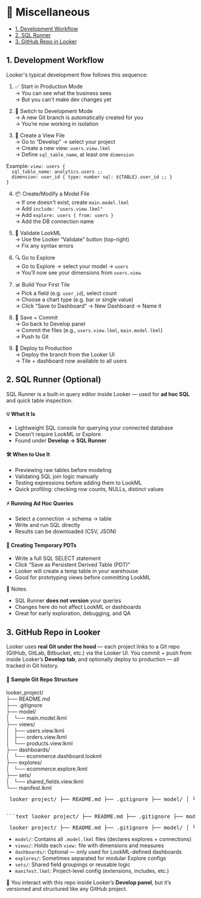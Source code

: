 # 🧰 Miscellaneous
- [1. Development Workflow](#1-development-workflow)
- [2. SQL Runner](#2-sql-runner)
- [3. GitHub Repo in Looker](#3-github-repo-in-looker)


## 1. Development Workflow

Looker's typical development flow follows this sequence:

1. ✅ Start in Production Mode  
→ You can see what the business sees  
→ But you can't make dev changes yet

2. 🔄 Switch to Development Mode  
→ A new Git branch is automatically created for you  
→ You’re now working in isolation

3. 🧱 Create a View File  
→ Go to “Develop” → select your project  
→ Create a new view: `users.view.lkml`  
→ Define `sql_table_name`, at least one `dimension`

Example:
`view: users {`  
`  sql_table_name: analytics.users ;;`  
`  dimension: user_id { type: number sql: ${TABLE}.user_id ;; }`  
`}`

4. 📦 Create/Modify a Model File  
→ If one doesn't exist, create `main.model.lkml`  
→ Add `include: "users.view.lkml"`  
→ Add `explore: users { from: users }`  
→ Add the DB connection name

5. 🧪 Validate LookML  
→ Use the Looker “Validate” button (top-right)  
→ Fix any syntax errors

6. 🔍 Go to Explore  
→ Go to Explore → select your model → `users`  
→ You’ll now see your dimensions from `users.view`

7. 📊 Build Your First Tile  
→ Pick a field (e.g. `user_id`), select count  
→ Choose a chart type (e.g. bar or single value)  
→ Click “Save to Dashboard” → New Dashboard → Name it

8. 💾 Save + Commit  
→ Go back to Develop panel  
→ Commit the files (e.g., `users.view.lkml`, `main.model.lkml`)  
→ Push to Git

9. 🚀 Deploy to Production  
→ Deploy the branch from the Looker UI  
→ Tile + dashboard now available to all users

## 2. SQL Runner (Optional)

SQL Runner is a built-in query editor inside Looker — used for **ad hoc SQL** and quick table inspection.

#### 💡 What It Is
- Lightweight SQL console for querying your connected database
- Doesn’t require LookML or Explore
- Found under **Develop → SQL Runner**

#### 🛠️ When to Use It
- Previewing raw tables before modeling
- Validating SQL join logic manually
- Testing expressions before adding them to LookML
- Quick profiling: checking row counts, NULLs, distinct values

#### ⚡ Running Ad Hoc Queries
- Select a connection → schema → table  
- Write and run SQL directly  
- Results can be downloaded (CSV, JSON)

#### 🧪 Creating Temporary PDTs
- Write a full SQL SELECT statement  
- Click “Save as Persistent Derived Table (PDT)”  
- Looker will create a temp table in your warehouse  
- Good for prototyping views before committing LookML

📌 Notes:
- SQL Runner **does not version** your queries  
- Changes here do not affect LookML or dashboards  
- Great for early exploration, debugging, and QA

## 3. GitHub Repo in Looker
Looker uses **real Git under the hood** — each project links to a Git repo (GitHub, GitLab, Bitbucket, etc.) via the Looker UI. You commit + push from inside Looker’s **Develop tab**, and optionally deploy to production — all tracked in Git history.

#### 📁 Sample Git Repo Structure

looker_project/  
├── README.md  
├── .gitignore  
├── model/  
│   └── main.model.lkml  
├── views/  
│   ├── users.view.lkml  
│   ├── orders.view.lkml  
│   └── products.view.lkml  
├── dashboards/  
│   └── ecommerce.dashboard.lookml  
├── explores/  
│   └── ecommerce.explore.lkml  
├── sets/  
│   └── shared_fields.view.lkml  
└── manifest.lkml

<pre> looker_project/ ├── README.md ├── .gitignore ├── model/ │ └── main.model.lkml ├── views/ │ ├── users.view.lkml │ ├── orders.view.lkml │ └── products.view.lkml ├── dashboards/ │ └── ecommerce.dashboard.lookml ├── explores/ │ └── ecommerce.explore.lkml ├── sets/ │ └── shared_fields.view.lkml └── manifest.lkml </pre>

<pre> 
```text looker_project/ ├── README.md ├── .gitignore ├── model/ │ └── main.model.lkml ├── views/ │ ├── users.view.lkml │ ├── orders.view.lkml │ └── products.view.lkml ├── dashboards/ │ └── ecommerce.dashboard.lookml ├── explores/ │ └── ecommerce.explore.lkml ├── sets/ │ └── shared_fields.view.lkml └── manifest.lkml ``` 
</pre>

<pre> looker_project/ ├── README.md ├── .gitignore ├── model/ │ └── main.model.lkml ├── views/ │ ├── users.view.lkml │ ├── orders.view.lkml │ └── products.view.lkml ├── dashboards/ │ └── ecommerce.dashboard.lookml ├── explores/ │ └── ecommerce.explore.lkml ├── sets/ │ └── shared_fields.view.lkml └── manifest.lkml </pre>

- `model/`: Contains all `.model.lkml` files (declares explores + connections)  
- `views/`: Holds each `view:` file with dimensions and measures  
- `dashboards/`: Optional — only used for LookML-defined dashboards  
- `explores/`: Sometimes separated for modular Explore configs  
- `sets/`: Shared field groupings or reusable logic  
- `manifest.lkml`: Project-level config (extensions, includes, etc.)

📌 You interact with this repo inside Looker’s **Develop panel**, but it’s versioned and structured like any GitHub project.






